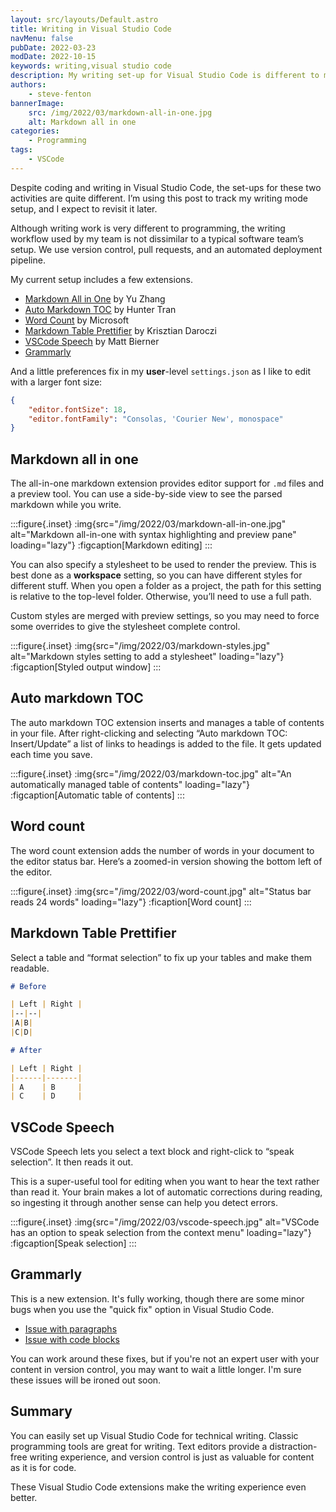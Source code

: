```yaml
---
layout: src/layouts/Default.astro
title: Writing in Visual Studio Code
navMenu: false
pubDate: 2022-03-23
modDate: 2022-10-15
keywords: writing,visual studio code
description: My writing set-up for Visual Studio Code is different to my programming set-up.
authors:
    - steve-fenton
bannerImage:
    src: /img/2022/03/markdown-all-in-one.jpg
    alt: Markdown all in one
categories:
    - Programming
tags:
    - VSCode
---
```


Despite coding and writing in Visual Studio Code, the set-ups for these two activities are quite different. I’m using this post to track my writing mode setup, and I expect to revisit it later.

Although writing work is very different to programming, the writing workflow used by my team is not dissimilar to a typical software team’s setup. We use version control, pull requests, and an automated deployment pipeline.

My current setup includes a few extensions.

- [Markdown All in One](https://marketplace.visualstudio.com/items?itemName=yzhang.markdown-all-in-one) by Yu Zhang
- [Auto Markdown TOC](https://marketplace.visualstudio.com/items?itemName=huntertran.auto-markdown-toc) by Hunter Tran
- [Word Count](https://marketplace.visualstudio.com/items?itemName=ms-vscode.wordcount) by Microsoft
- [Markdown Table Prettifier](https://marketplace.visualstudio.com/items?itemName=darkriszty.markdown-table-prettify) by Krisztian Daroczi
- [VSCode Speech](https://marketplace.visualstudio.com/items?itemName=bierner.speech) by Matt Bierner
- [Grammarly](https://marketplace.visualstudio.com/items?itemName=znck.grammarly)

And a little preferences fix in my **user**-level `settings.json` as I like to edit with a larger font size:

```json
{
    "editor.fontSize": 18,
    "editor.fontFamily": "Consolas, 'Courier New', monospace"
}
```

## Markdown all in one

The all-in-one markdown extension provides editor support for `.md` files and a preview tool. You can use a side-by-side view to see the parsed markdown while you write.

:::figure{.inset}
:img{src="/img/2022/03/markdown-all-in-one.jpg" alt="Markdown all-in-one with syntax highlighting and preview pane" loading="lazy"}
:figcaption[Markdown editing]
:::

You can also specify a stylesheet to be used to render the preview. This is best done as a **workspace** setting, so you can have different styles for different stuff. When you open a folder as a project, the path for this setting is relative to the top-level folder. Otherwise, you’ll need to use a full path.

Custom styles are merged with preview settings, so you may need to force some overrides to give the stylesheet complete control.

:::figure{.inset}
:img{src="/img/2022/03/markdown-styles.jpg" alt="Markdown styles setting to add a stylesheet" loading="lazy"}
:figcaption[Styled output window]
:::

## Auto markdown TOC

The auto markdown TOC extension inserts and manages a table of contents in your file. After right-clicking and selecting “Auto markdown TOC: Insert/Update” a list of links to headings is added to the file. It gets updated each time you save.

:::figure{.inset}
:img{src="/img/2022/03/markdown-toc.jpg" alt="An automatically managed table of contents" loading="lazy"}
:figcaption[Automatic table of contents]
:::

## Word count

The word count extension adds the number of words in your document to the editor status bar. Here’s a zoomed-in version showing the bottom left of the editor.

:::figure{.inset}
:img{src="/img/2022/03/word-count.jpg" alt="Status bar reads 24 words" loading="lazy"}
:ficaption[Word count]
:::

## Markdown Table Prettifier

Select a table and “format selection” to fix up your tables and make them readable.

```markdown
# Before

| Left | Right |
|--|--|
|A|B|
|C|D|

# After

| Left | Right |
|------|-------|
| A    | B     |
| C    | D     |
```

## VSCode Speech

VSCode Speech lets you select a text block and right-click to “speak selection”. It then reads it out.

This is a super-useful tool for editing when you want to hear the text rather than read it. Your brain makes a lot of automatic corrections during reading, so ingesting it through another sense can help you detect errors.

:::figure{.inset}
:img{src="/img/2022/03/vscode-speech.jpg" alt="VSCode has an option to speak selection from the context menu" loading="lazy"}
:figcaption[Speak selection]
:::

## Grammarly

This is a new extension. It's fully working, though there are some minor bugs when you use the "quick fix" option in Visual Studio Code.

- [Issue with paragraphs](https://github.com/znck/grammarly/issues/289)
- [Issue with code blocks](https://github.com/znck/grammarly/issues/312)

You can work around these fixes, but if you're not an expert user with your content in version control, you may want to wait a little longer. I'm sure these issues will be ironed out soon.

## Summary

You can easily set up Visual Studio Code for technical writing. Classic programming tools are great for writing. Text editors provide a distraction-free writing experience, and version control is just as valuable for content as it is for code.

These Visual Studio Code extensions make the writing experience even better.